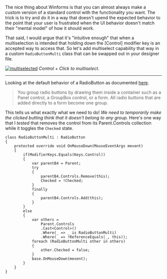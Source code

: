 The nice thing about Winforms is that you can almost always make a custom version of a standard control with the functionality you want. The trick is to try and do it in a way that doesn't upend the expected behavior to the point that your user is frustrated when the UI behavior doesn't match their "mental model" of how it should work.

That said, I would argue that it's "intuitive enough" that when a multiselection is intended that holding down the [Control] modifier key is an accepted way to access that. So let's add multiselect capability that way in a custom `RadioButtonMulti` class that can be swapped out in your designer file.

[![multiselected][1]][1] _Control + Click to multiselect._

***
Looking at the default behavior of a RadioButton as documented [here](https://learn.microsoft.com/en-us/dotnet/desktop/winforms/controls/how-to-group-windows-forms-radiobutton-controls-to-function-as-a-set).

> You group radio buttons by drawing them inside a container such as a Panel control, a GroupBox control, or a form. All radio buttons that are added directly to a form become one group. 

This tells us what exactly what we need to do! _We need to temporarily make the clicked butting think that it doesn't belong to any group._  Here's one way that I _tested_ that removes the control from its Parent.Controls collection while it toggles the `Checked` state.

    class RadioButtonMulti : RadioButton
    {
        protected override void OnMouseDown(MouseEventArgs mevent)
        {
            if(ModifierKeys.Equals(Keys.Control))
            {
                var parentB4 = Parent;
                try
                {
                    parentB4.Controls.Remove(this);
                    Checked = !Checked;
                }
                finally
                {
                    parentB4.Controls.Add(this);
                }
            }
            else
            {
                var others =
                    Parent.Controls
                    .Cast<Control>()
                    .Where(_ => _ is RadioButtonMulti)
                    .Where(_ => !ReferenceEquals(_, this));
                foreach (RadioButtonMulti other in others)
                {
                    other.Checked = false;
                }
                base.OnMouseDown(mevent);
            }
        }
    }


  [1]: https://i.stack.imgur.com/nRvHD.png